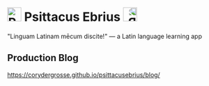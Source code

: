 # <img src="https://github.com/CoryDerGrosse/Psittacus-Ebrius/blob/main/src/img/pe_logo_black.png" alt="Psittacus Ebrius Logo" style="height: 32px;"> Psittacus Ebrius <img src="https://github.com/CoryDerGrosse/Psittacus-Ebrius/blob/main/src/img/pe_logo_black.png" alt="Psittacus Ebrius Logo" style="height: 32px; transform: scaleX(-1);">
"Linguam Latinam mēcum discite!" — a Latin language learning app

## Production Blog
https://corydergrosse.github.io/psittacusebrius/blog/
